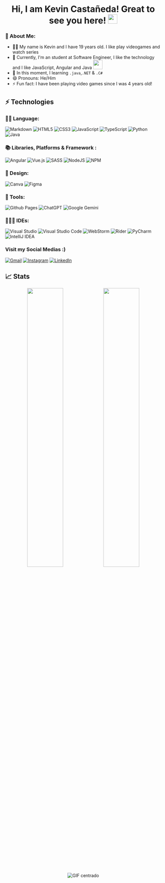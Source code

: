<h1 align="center"> Hi, I am Kevin Castañeda! Great to see you here! <img src="https://raw.githubusercontent.com/aemmadi/aemmadi/master/wave.gif" width="30px"></h1>



### 🤵 About Me:
- 👦🏻​ My name is Kevin and I have 19 years old. I like play videogames and watch series 
- 🏦 Currently, I'm an student at Software Engineer, I like the technology and I like JavaScript, Angular and Java
      <img src="https://media.giphy.com/media/WUlplcMpOCEmTGBtBW/giphy.gif" width="30">
- 🌱 In this moment, I learning ```.java```,```.NET``` & ```.C#```
- 😄 Pronouns: He/Him
- ⚡ Fun fact: I have been playing video games since I was 4 years old!

## ⚡ Technologies

### 🧑‍💻 Language​:
![Markdown](https://img.shields.io/badge/markdown-%23000000.svg?style=for-the-badge&logo=markdown&logoColor=white)
![HTML5](https://img.shields.io/badge/html5-%23E34F26.svg?style=for-the-badge&logo=html5&logoColor=white)
![CSS3](https://img.shields.io/badge/css3-%231572B6.svg?style=for-the-badge&logo=css3&logoColor=white)
![JavaScript](https://img.shields.io/badge/javascript-%23323330.svg?style=for-the-badge&logo=javascript&logoColor=%23F7DF1E)
![TypeScript](https://img.shields.io/badge/typescript-%23007ACC.svg?style=for-the-badge&logo=typescript&logoColor=white)
![Python](https://img.shields.io/badge/python-3670A0?style=for-the-badge&logo=python&logoColor=ffdd54)
![Java](https://img.shields.io/badge/java-%23ED8B00.svg?style=for-the-badge&logo=openjdk&logoColor=white)

### 📚​ Libraries, Platforms & Framework :
![Angular](https://img.shields.io/badge/angular-%23DD0031.svg?style=for-the-badge&logo=angular&logoColor=white)
![Vue.js](https://img.shields.io/badge/vuejs-%2335495e.svg?style=for-the-badge&logo=vuedotjs&logoColor=%234FC08D)
![SASS](https://img.shields.io/badge/SASS-hotpink.svg?style=for-the-badge&logo=SASS&logoColor=white)
![NodeJS](https://img.shields.io/badge/node.js-6DA55F?style=for-the-badge&logo=node.js&logoColor=white)
![NPM](https://img.shields.io/badge/NPM-%23CB3837.svg?style=for-the-badge&logo=npm&logoColor=white)

### ​​🎨​ ​Design: 
![Canva](https://img.shields.io/badge/Canva-%2300C4CC.svg?style=for-the-badge&logo=Canva&logoColor=white)
![Figma](https://img.shields.io/badge/figma-%23F24E1E.svg?style=for-the-badge&logo=figma&logoColor=white)

### ​🔨 Tools:
![Github Pages](https://img.shields.io/badge/github%20pages-121013?style=for-the-badge&logo=github&logoColor=white)
![ChatGPT](https://img.shields.io/badge/chatGPT-74aa9c?style=for-the-badge&logo=openai&logoColor=white)
![Google Gemini](https://img.shields.io/badge/google%20gemini-8E75B2?style=for-the-badge&logo=google%20gemini&logoColor=white)

### 👨🏻‍💻​ IDEs:
![Visual Studio](https://img.shields.io/badge/Visual%20Studio-5C2D91.svg?style=for-the-badge&logo=visual-studio&logoColor=white)
![Visual Studio Code](https://img.shields.io/badge/Visual%20Studio%20Code-0078d7.svg?style=for-the-badge&logo=visual-studio-code&logoColor=white)
![WebStorm](https://img.shields.io/badge/webstorm-143?style=for-the-badge&logo=webstorm&logoColor=white&color=black)
![Rider](https://img.shields.io/badge/Rider-000000.svg?style=for-the-badge&logo=Rider&logoColor=white&color=black&labelColor=crimson)
![PyCharm](https://img.shields.io/badge/pycharm-143?style=for-the-badge&logo=pycharm&logoColor=black&color=black&labelColor=green)
![IntelliJ IDEA](https://img.shields.io/badge/IntelliJIDEA-000000.svg?style=for-the-badge&logo=intellij-idea&logoColor=white)

### Visit my Social Medias :)
[![Gmail](https://img.shields.io/badge/Gmail-D14836?style=for-the-badge&logo=gmail&logoColor=white)](https://mail.google.com/mail/?view=cm&to=kevin.castaneda.llanos@gmail.com)
[![Instagram](https://img.shields.io/badge/Instagram-%23E4405F.svg?style=for-the-badge&logo=Instagram&logoColor=white)](https://www.instagram.com/kevin.castaneda.23/)
[![LinkedIn](https://img.shields.io/badge/LinkedIn-%230077B5.svg?style=for-the-badge&logo=linkedin&logoColor=white)](https://www.linkedin.com/in/kevin-alexander-castañeda-llanos-712368307)


## 📈 Stats

<p align="center">

  <img width="48%" src="https://github-readme-stats.vercel.app/api?username=KevCast1604&show_icons=true&theme=tokyonight" />
  <img width="48%" src="https://github-readme-streak-stats.herokuapp.com/?user=KevCast1604&theme=tokyonight" />
</p>

<p align="center">
  <img src="https://media4.giphy.com/media/v1.Y2lkPTc5MGI3NjExa2hxc2h2YW5zeGxwdWJxbzZwbHIzOHc2NDZ6NjI1d243Y2p0NHo0eSZlcD12MV9pbnRlcm5hbF9naWZfYnlfaWQmY3Q9Zw/2rAKTgJIQe1buYU1R5/giphy.gif" alt="GIF centrado">
</p>
